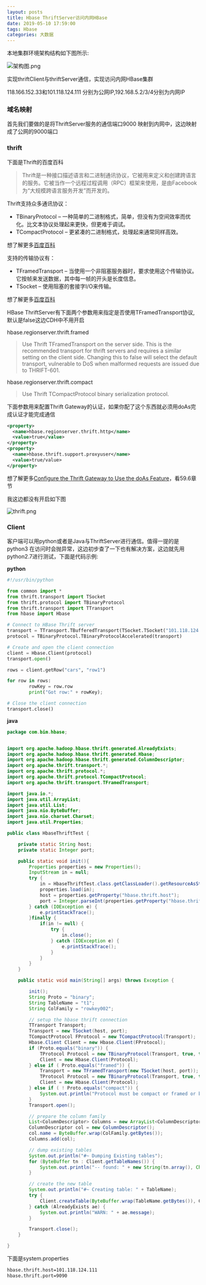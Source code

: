 ```yaml
---
layout: posts
title: Hbase ThriftServer访问内网HBase
date: 2019-05-10 17:59:00
tags: Hbase
categories: 大数据
---
```



本地集群环境架构结构如下图所示:

![架构图.png](https://i.loli.net/2019/05/10/5cd54df270f9f.png)

实现thriftClient与thriftServer通信，实现访问内网HBase集群

118.166.152.33和101.118.124.111 分别为公网IP,192.168.5.2/3/4分别为内网IP

### 域名映射

首先我们要做的是将ThriftServer服务的通信端口9000 映射到内网中，这边映射成了公网的9000端口

### thrift

下面是Thrift的百度百科

> Thrift是一种接口描述语言和二进制通讯协议，它被用来定义和创建跨语言的服务。它被当作一个远程过程调用（RPC）框架来使用，是由Facebook为“大规模跨语言服务开发”而开发的。

Thrift支持众多通讯协议：

* TBinaryProtocol – 一种简单的二进制格式，简单，但没有为空间效率而优化。比文本协议处理起来更快，但更难于调试。
* TCompactProtocol – 更紧凑的二进制格式，处理起来通常同样高效。

想了解更多[百度百科](https://baike.baidu.com/item/thrift/3879058?fr=aladdin)

支持的传输协议有：

* TFramedTransport – 当使用一个非阻塞服务器时，要求使用这个传输协议。它按帧来发送数据，其中每一帧的开头是长度信息。
* TSocket – 使用阻塞的套接字I/O来传输。

想了解更多[百度百科](https://baike.baidu.com/item/thrift/3879058?fr=aladdin)

HBase ThriftServer有下面两个参数用来指定是否使用TFramedTransport协议,默认是false这边CDH中不用开启

hbase.regionserver.thrift.framed

> Use Thrift TFramedTransport on the server side. This is the recommended transport for thrift servers and requires a similar setting on the client side. Changing this to false will select the default transport, vulnerable to DoS when malformed requests are issued due to THRIFT-601.

hbase.regionserver.thrift.compact

> Use Thrift TCompactProtocol binary serialization protocol.

下面参数用来配置Thrift Gateway的认证，如果你配了这个东西就必须用doAs完成认证才能完成通信

```xml
<property>
  <name>hbase.regionserver.thrift.http</name>
  <value>true</value>
</property>
<property>
  <name>hbase.thrift.support.proxyuser</name>
  <value>true/value>
</property>
```

想了解更多[Configure the Thrift Gateway to Use the doAs Feature](http://hbase.apache.org/1.2/book.html)，看59.6章节

我这边都没有开启如下图

![thrift.png](https://i.loli.net/2019/05/10/5cd552448d4f2.png)

### Client

客户端可以用python或者是Java与ThriftServer进行通信。值得一提的是python3 在访问时会抛异常，这边初步查了一下也有解决方案，这边就先用python2.7进行测试，下面是代码示例:

**python**

```python
#!/usr/bin/python

from common import *
from thrift.transport import TSocket
from thrift.protocol import TBinaryProtocol
from thrift.transport import TTransport
from hbase import Hbase

# Connect to HBase Thrift server
transport = TTransport.TBufferedTransport(TSocket.TSocket("101.118.124.111", "9090"))
protocol = TBinaryProtocol.TBinaryProtocolAccelerated(transport)

# Create and open the client connection
client = Hbase.Client(protocol)
transport.open()

rows = client.getRow("cars", "row1")

for row in rows:
        rowKey = row.row
        print("Got row:" + rowKey);

# Close the client connection
transport.close()
```
**java**

```java
package com.bim.hbase;


import org.apache.hadoop.hbase.thrift.generated.AlreadyExists;
import org.apache.hadoop.hbase.thrift.generated.Hbase;
import org.apache.hadoop.hbase.thrift.generated.ColumnDescriptor;
import org.apache.thrift.transport.*;
import org.apache.thrift.protocol.*;
import org.apache.thrift.protocol.TCompactProtocol;
import org.apache.thrift.transport.TFramedTransport;

import java.io.*;
import java.util.ArrayList;
import java.util.List;
import java.nio.ByteBuffer;
import java.nio.charset.Charset;
import java.util.Properties;

public class HbaseThriftTest {

    private static String host;
    private static Integer port;

    public static void init(){
        Properties properties = new Properties();
        InputStream in = null;
        try {
            in = HbaseThriftTest.class.getClassLoader().getResourceAsStream("system.properties");
            properties.load(in);
            host = properties.getProperty("hbase.thrift.host");
            port = Integer.parseInt(properties.getProperty("hbase.thrift.port"));
        } catch (IOException e) {
            e.printStackTrace();
        }finally {
            if(in != null) {
                try {
                    in.close();
                } catch (IOException e) {
                    e.printStackTrace();
                }
            }
        }
    }

    public static void main(String[] args) throws Exception {

        init();
        String Proto = "binary";
        String TableName = "t1";
        String ColFamily = "rowkey002";

        // setup the hbase thrift connection
        TTransport Transport;
        Transport = new TSocket(host, port);
        TCompactProtocol FProtocol = new TCompactProtocol(Transport);
        Hbase.Client Client = new Hbase.Client(FProtocol);
        if (Proto.equals("binary")) {
            TProtocol Protocol = new TBinaryProtocol(Transport, true, true);
            Client = new Hbase.Client(Protocol);
        } else if ( Proto.equals("framed")) {
            Transport = new TFramedTransport(new TSocket(host, port));
            TProtocol Protocol = new TBinaryProtocol(Transport, true, true);
            Client = new Hbase.Client(Protocol);
        } else if ( ! Proto.equals("compact")) {
            System.out.println("Protocol must be compact or framed or binary");
        }
        Transport.open();

        // prepare the column family
        List<ColumnDescriptor> Columns = new ArrayList<ColumnDescriptor>();
        ColumnDescriptor col = new ColumnDescriptor();
        col.name = ByteBuffer.wrap(ColFamily.getBytes());
        Columns.add(col);

        // dump existing tables
        System.out.println("#~ Dumping Existing tables");
        for (ByteBuffer tn : Client.getTableNames()) {
            System.out.println("-- found: " + new String(tn.array(), Charset.forName("UTF-8")));
        }

        // create the new table
        System.out.println("#~ Creating table: " + TableName);
        try {
            Client.createTable(ByteBuffer.wrap(TableName.getBytes()), Columns);
        } catch (AlreadyExists ae) {
            System.out.println("WARN: " + ae.message);
        }

        Transport.close();
    }

}
```

下面是system.properties

```xml
hbase.thrift.host=101.118.124.111
hbase.thrift.port=9090
```